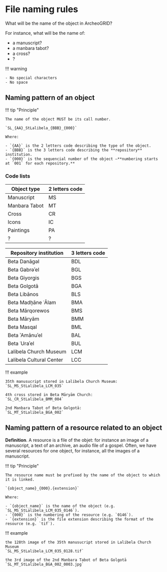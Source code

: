 File naming rules
===


What will be the name of the object in ArcheoGRID?

For instance, what will be the name of:

- a manuscript?
- a manbara tabot?
- a cross?
- ?



!!! warning
	
	- No special characters
	- No space


## Naming pattern of an object


!!! tip "Principle"

	The name of the object MUST be its call number.
	
	`SL_{AA}_StLalibela_{BBB}_{000}`
	
	Where:
	
	- `{AA}` is the 2 letters code describing the type of the object.
	- `{BBB}` is the 3 letters code describing the **repository** institution.
	- `{000}` is the sequencial number of the object –**numbering starts at `001` for each repository.**




### Code lists

|Object type|2 letters code|
|-----------|--------------|
|Manuscript|MS|
|Manbara Tabot|MT|
|Cross|CR|
|Icons|IC|
|Paintings|PA|
|?|?|



|Repository institution|3 letters code|
|----------------------|--------------|
|Beta Danāgǝl|BDL|
|Beta Gabrǝʾel|BGL|
|Beta Giyorgis|BGS|
|Beta Golgotā|BGA|
|Beta Libānos|BLS|
|Beta Madḫāne ʿĀlam|BMA|
|Beta Mārqorewos|BMS|
|Beta Māryām|BMM|
|Beta Masqal|BML|
|Beta ʾAmānuʾel|BAL|
|Beta ʿUraʾel|BUL|
|Lalibela Church Museum|LCM|
|Lalibela Cultural Center|LCC|




!!! example
	
	35th manusucript stored in Lalibela Church Museum:  
	`SL_MS_StLalibela_LCM_035`

	4th cross stored in Beta Māryām Church:  
	`SL_CR_StLalibela_BMM_004`
	
	2nd Manbara Tabot of Beta Golgotā:  
	`SL_MT_StLalibela_BGA_002`


## Naming pattern of a resource related to an object


**Definition**. A resource is a file of the objet: for instance an image of a manuscript, a text of an archive, an audio file of a gospel. Often, we have several resources for one object, for instance, all the images of a manuscript.


!!! tip "Principle"

	The resource name must be prefixed by the name of the object to which it is linked.
	
	`{object_name}_{000}.{extension}`
	
	Where:
	
	- `{object_name}` is the name of the object (e.g. `SL_MS_StLalibela_LCM_035_0146`).
	- `{000}` is the numbering of the resource (e.g. `0146`).
	- `{extension}` is the file extension describing the format of the resource (e.g. `tif`).
	
	
!!! example	

	the 128th image of the 35th manusucript stored in Lalibela Church Museum  
	`SL_MS_StLalibela_LCM_035_0128.tif`
	
	the 3rd image of the 2nd Manbara Tabot of Beta Golgotā  
	`SL_MT_StLalibela_BGA_002_0003.jpg`
	

